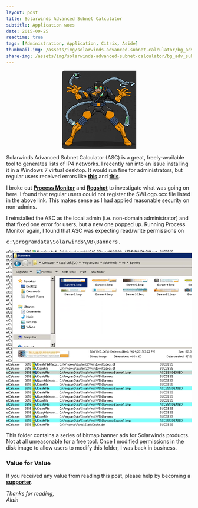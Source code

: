 ```yaml
---
layout: post
title: Solarwinds Advanced Subnet Calculator
subtitle: Application woes
date: 2015-09-25
readtime: true
tags: [Administration, Application, Citrix, Aside]
thumbnail-img: /assets/img/solarwinds-advanced-subnet-calculator/bg_adv_subnet_calc_top.gif
share-img: /assets/img/solarwinds-advanced-subnet-calculator/bg_adv_subnet_calc_top.gif
---
```

<img 
    style="display: block;
		   margin-left: auto;
           margin-right: auto;"
    src="/assets/img/solarwinds-advanced-subnet-calculator/bg_adv_subnet_calc_top.gif" 
    alt="docock">

Solarwinds Advanced Subnet Calculator (ASC) is a great, freely-available tool to generates lists of IP4 networks. I recently ran into an issue installing it in a Windows 7 virtual desktop. It would run fine for administrators, but regular users received errors like <a href="https://support.solarwinds.com/SuccessCenter/s/article/Error-Run-Time-error-339-Component-SWLogo-ocx-or-one-of-its-dependencies-not-correctly-registered-a-file-is-missing-or-invalid?language=en_US"><b>this</b></a> and <a href="https://support.solarwinds.com/SuccessCenter/s/article/Error-The-credentials-supplied-to-the-package-were-not-recognized?language=en_US"><b>this</b></a>.

I broke out <a href="https://technet.microsoft.com/en-us/library/bb896645.aspx?f=255&amp;MSPPError=-2147217396"><b>Process Monitor</b></a> and <a href="http://sourceforge.net/projects/regshot/"><b>Regshot</b></a> to investigate what was going on here. I found that regular users could not register the SWLogo.ocx file listed in the above link. This makes sense as I had applied reasonable security on non-admins.

I reinstalled the ASC as the local admin (i.e. non-domain administrator) and that fixed one error for users, but a new one popped up. Running Process Monitor again, I found that ASC was expecting read/write permissions on
<pre>c:\programdata\Solarwinds\VB\Banners.</pre>

<img 
    style="display: block;
		   margin-left: auto;
           margin-right: auto;"
    src="/assets/img/solarwinds-advanced-subnet-calculator/asc_error.png" 
    alt="asc_error">

This folder contains a series of bitmap banner ads for Solarwinds products. Not at all unreasonable for a free tool. Once I modified permissions in the disk image to allow users to modify this folder, I was back in business.

### Value for Value
If you received any value from reading this post, please help by becoming a [**supporter**](https://www.paypal.com/donate?hosted_button_id=73HNLGA2SGLLU).

*Thanks for reading,*  
*Alain*